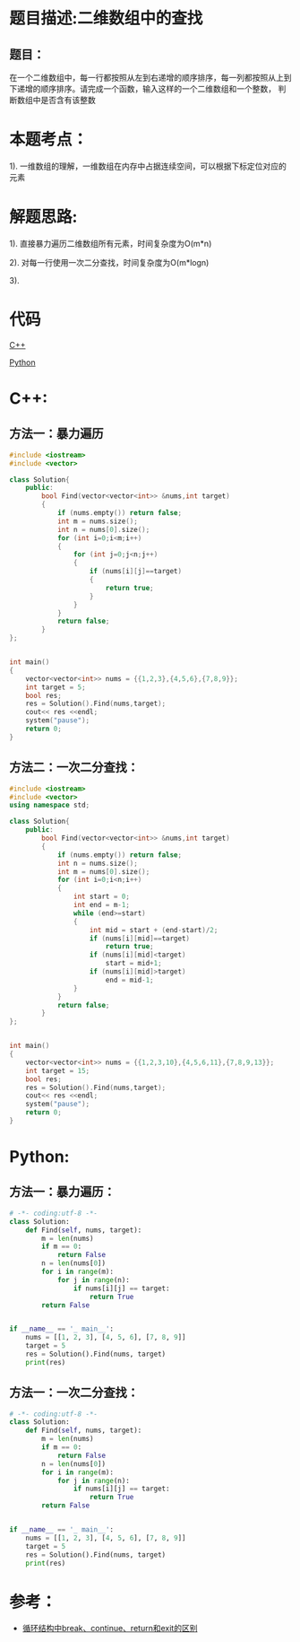 # 题目描述:二维数组中的查找

## 题目：
在一个二维数组中，每一行都按照从左到右递增的顺序排序，每一列都按照从上到下递增的顺序排序。请完成一个函数，输入这样的一个二维数组和一个整数，
判断数组中是否含有该整数

# 本题考点：
  
  1). 一维数组的理解，一维数组在内存中占据连续空间，可以根据下标定位对应的元素
  
# 解题思路:
  1). 直接暴力遍历二维数组所有元素，时间复杂度为O(m\*n)
  
  2). 对每一行使用一次二分查找，时间复杂度为O(m\*logn)
  
  3). 

# 代码

[C++](FindInPartiallySortedMatrix.cpp)

[Python](FindInPartiallySortedMatrix.py)

# C++:
## 方法一：暴力遍历
```c++
#include <iostream>
#include <vector>

class Solution{
    public:
        bool Find(vector<vector<int>> &nums,int target)
        {
            if (nums.empty()) return false;
            int m = nums.size();       
            int n = nums[0].size();
            for (int i=0;i<m;i++)
            {
                for (int j=0;j<n;j++)
                {
                    if (nums[i][j]==target)
                    {
                        return true;
                    }                    
                }
            }
            return false;          
        }
};


int main()
{
    vector<vector<int>> nums = {{1,2,3},{4,5,6},{7,8,9}};
    int target = 5;
    bool res;
    res = Solution().Find(nums,target);
    cout<< res <<endl;
    system("pause");
    return 0;
}

```

## 方法二：一次二分查找：
```c++
#include <iostream>
#include <vector>
using namespace std;

class Solution{
    public:
        bool Find(vector<vector<int>> &nums,int target)
        {
            if (nums.empty()) return false;
            int n = nums.size();       
            int m = nums[0].size();
            for (int i=0;i<n;i++)
            {
                int start = 0;
                int end = m-1;
                while (end>=start)
                {
                    int mid = start + (end-start)/2;
                    if (nums[i][mid]==target)
                        return true;
                    if (nums[i][mid]<target)
                        start = mid+1;
                    if (nums[i][mid]>target)
                        end = mid-1;
                }
            }
            return false;          
        }
};


int main()
{
    vector<vector<int>> nums = {{1,2,3,10},{4,5,6,11},{7,8,9,13}};
    int target = 15;
    bool res;
    res = Solution().Find(nums,target);
    cout<< res <<endl;
    system("pause");
    return 0;
}
```


# Python:
## 方法一：暴力遍历：
```python
# -*- coding:utf-8 -*-
class Solution:
    def Find(self, nums, target):
        m = len(nums)
        if m == 0:
            return False
        n = len(nums[0])
        for i in range(m):
            for j in range(n):
                if nums[i][j] == target:
                    return True
        return False


if __name__ == '_ main__':
    nums = [[1, 2, 3], [4, 5, 6], [7, 8, 9]]
    target = 5
    res = Solution().Find(nums, target)
    print(res)
```

## 方法一：一次二分查找：
```python
# -*- coding:utf-8 -*-
class Solution:
    def Find(self, nums, target):
        m = len(nums)
        if m == 0:
            return False
        n = len(nums[0])
        for i in range(m):
            for j in range(n):
                if nums[i][j] == target:
                    return True
        return False


if __name__ == '_ main__':
    nums = [[1, 2, 3], [4, 5, 6], [7, 8, 9]]
    target = 5
    res = Solution().Find(nums, target)
    print(res)
```

# 参考：
 - [循环结构中break、continue、return和exit的区别](https://blog.csdn.net/hunanchenxingyu/article/details/8101795)
